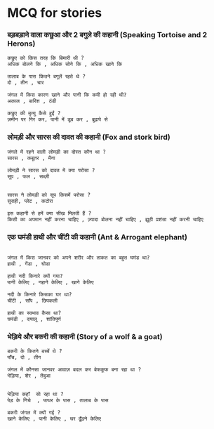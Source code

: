 # MCQ for stories

### बड़बड़ाने वाला कछुआ और 2 बगुले की कहानी (Speaking Tortoise and 2 Herons)
```
कछुए को किस तरह कि बिमारी थी ?
अधिक बोलने कि , अधिक सोने कि , अधिक खाने कि 

तालाब के पास कितने बगूलें रहते थे ?
दो , तीन , चार 

जंगल में किस कारण खाने और पानी कि कमी हो रही थी?
अकाल , बारिश , ठंडी 

कछुए की मृत्यु कैसे हुईं ?
ज़मीन पर गिर कर, पानी में डूब कर , बुढ़ापे से 
```

### लोमड़ी और सारस की दावत की कहानी (Fox and stork bird)
```
जंगले में रहने वाली लोमड़ी का दोस्त कौन था ?
सारस , कबूतर , मैना 

लोमड़ी ने सारस को दावत में क्या परोसा ?
सूप , फल , सब्ज़ी 


सारस ने लोमड़ी को सूप किसमें परोसा ?
सुराही, प्लेट , कटोरा 

इस कहानी से हमें क्या सीख मिलती हैं ?
किसी का अपमान नहीं करना चाहिए , ज़्यादा बोलना नहीं चाहिए , झूठी प्रशंसा नहीं करनी चाहिए 
```

### एक घमंडी हाथी और चींटी की कहानी (Ant & Arrogant elephant)

```

जंगल में किस जानवर को अपने शरीर और ताकत का बहुत घमंड था?
हाथी , गेंडा , घोडा 

हाथी नदी किनारे क्यों गया?
पानी केलिए , नहाने केलिए , खाने केलिए 

नदी के किनारे किसका घर था?
चींटी , साँप , छिपकली 

हाथी का स्वभाव कैसा था?
घमंडी , दयालू , शांतिपूर्ण 
```

### भेड़िये और बकरी की कहानी (Story of a wolf & a goat) 
```
बकरी के कितने बच्चें थे ?
पाँच, दो , तीन 

जंगल में कौनसा जानवर आवाज़ बदल कर बेफकूफ बना रहा था ?
भेड़िया, शेर , तेंदुआ 


भेड़िया कहाँ  सो रहा था ?
पेड़ के निचे  , पत्थर के पास , तालाब के पास 

बकरी जंगल में क्यों गई ?
खाने केलिए , पानी केलिए , घर ढूँढ़ने केलिए 
```
